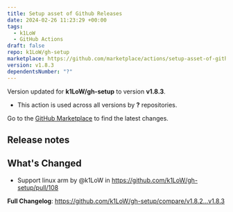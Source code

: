 ```yaml
---
title: Setup asset of Github Releases
date: 2024-02-26 11:23:29 +00:00
tags:
  - k1LoW
  - GitHub Actions
draft: false
repo: k1LoW/gh-setup
marketplace: https://github.com/marketplace/actions/setup-asset-of-github-releases
version: v1.8.3
dependentsNumber: "?"
---
```



Version updated for **k1LoW/gh-setup** to version **v1.8.3**.
- This action is used across all versions by **?** repositories.

Go to the [GitHub Marketplace](https://github.com/marketplace/actions/setup-asset-of-github-releases) to find the latest changes.

## Release notes

<!-- Release notes generated using configuration in .github/release.yml at v1.8.3 -->

## What's Changed
* Support linux arm by @k1LoW in https://github.com/k1LoW/gh-setup/pull/108


**Full Changelog**: https://github.com/k1LoW/gh-setup/compare/v1.8.2...v1.8.3

